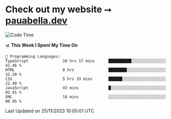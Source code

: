 # Check out my website ⭢ [pauabella.dev](https://pauabella.dev)

<!--START_SECTION:waka-->
![Code Time](http://img.shields.io/badge/Code%20Time-2%2C710%20hrs%2046%20mins-blue)

📊 **This Week I Spent My Time On** 

```text
💬 Programming Languages: 
TypeScript               10 hrs 17 mins      ██████████░░░░░░░░░░░░░░░   41.46 % 
HTML                     8 hrs               ████████░░░░░░░░░░░░░░░░░   32.28 % 
CSS                      5 hrs 33 mins       ██████░░░░░░░░░░░░░░░░░░░   22.40 % 
JavaScript               43 mins             █░░░░░░░░░░░░░░░░░░░░░░░░   02.91 % 
XML                      14 mins             ░░░░░░░░░░░░░░░░░░░░░░░░░   00.95 % 
```


 Last Updated on 25/11/2023 10:05:01 UTC
<!--END_SECTION:waka-->

